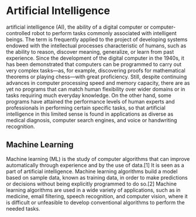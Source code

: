 

# Artificial Intelligence

artificial intelligence (AI), the ability of a digital computer or computer-controlled robot to perform tasks commonly associated with intelligent beings. The term is frequently applied to the project of developing systems endowed with the intellectual processes characteristic of humans, such as the ability to reason, discover meaning, generalize, or learn from past experience. Since the development of the digital computer in the 1940s, it has been demonstrated that computers can be programmed to carry out very complex tasks—as, for example, discovering proofs for mathematical theorems or playing chess—with great proficiency. Still, despite continuing advances in computer processing speed and memory capacity, there are as yet no programs that can match human flexibility over wider domains or in tasks requiring much everyday knowledge. On the other hand, some programs have attained the performance levels of human experts and professionals in performing certain specific tasks, so that artificial intelligence in this limited sense is found in applications as diverse as medical diagnosis, computer search engines, and voice or handwriting recognition.

## Machine Learning

Machine learning (ML) is the study of computer algorithms that can improve automatically through experience and by the use of data.[1] It is seen as a part of artificial intelligence. Machine learning algorithms build a model based on sample data, known as training data, in order to make predictions or decisions without being explicitly programmed to do so.[2] Machine learning algorithms are used in a wide variety of applications, such as in medicine, email filtering, speech recognition, and computer vision, where it is difficult or unfeasible to develop conventional algorithms to perform the needed tasks.

